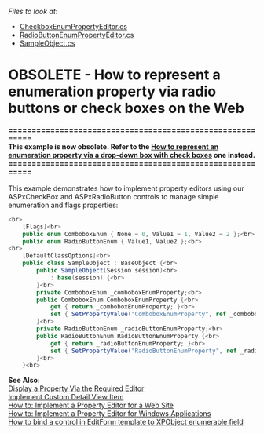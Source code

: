<!-- default file list -->
*Files to look at*:

* [CheckboxEnumPropertyEditor.cs](./CS/Q183035Sample.Module.Web/CheckboxEnumPropertyEditor.cs)
* [RadioButtonEnumPropertyEditor.cs](./CS/Q183035Sample.Module.Web/RadioButtonEnumPropertyEditor.cs)
* [SampleObject.cs](./CS/Q183035Sample.Module/SampleObject.cs)
<!-- default file list end -->
# OBSOLETE - How to represent a enumeration property via radio buttons or check boxes on the Web


<p><strong>==========================================================</strong><br /><strong>This example is now obsolete. Refer to the <a href="https://www.devexpress.com/Support/Center/p/E689">How to represent an enumeration property via a drop-down box with check boxes</a> one instead.</strong><br /><strong>==========================================================</strong><br /><br />This example demonstrates how to implement property editors using our ASPxCheckBox and ASPxRadioButton controls to manage simple enumeration and flags properties:</p>


```cs
<br>
    [Flags]<br>
    public enum ComboboxEnum { None = 0, Value1 = 1, Value2 = 2 };<br>
    public enum RadioButtonEnum { Value1, Value2 };<br>
<br>
    [DefaultClassOptions]<br>
    public class SampleObject : BaseObject {<br>
        public SampleObject(Session session)<br>
            : base(session) {<br>
        }<br>
        private ComboboxEnum _comboboxEnumProperty;<br>
        public ComboboxEnum ComboboxEnumProperty {<br>
            get { return _comboboxEnumProperty; }<br>
            set { SetPropertyValue("ComboboxEnumProperty", ref _comboboxEnumProperty, value); }<br>
        }<br>
        private RadioButtonEnum _radioButtonEnumProperty;<br>
        public RadioButtonEnum RadioButtonEnumProperty {<br>
            get { return _radioButtonEnumProperty; }<br>
            set { SetPropertyValue("RadioButtonEnumProperty", ref _radioButtonEnumProperty, value); }<br>
        }<br>
    }<br>

```


<p><strong>See Also:</strong><br /> <a href="http://documentation.devexpress.com/#Xaf/CustomDocument2794">Display a Property Via the Required Editor</a><br /> <a href="http://documentation.devexpress.com/#Xaf/CustomDocument2612">Implement Custom Detail View Item</a><br /> <a href="http://documentation.devexpress.com/#Xaf/CustomDocument2678">How to: Implement a Property Editor for a Web Site</a><br /> <a href="http://documentation.devexpress.com/#Xaf/CustomDocument2679">How to: Implement a Property Editor for Windows Applications</a><br /><a href="https://www.devexpress.com/Support/Center/p/E2309">How to bind a control in EditForm template to XPObject enumerable field</a></p>

<br/>


